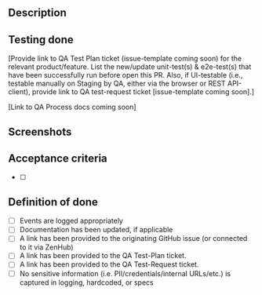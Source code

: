 ## Description


## Testing done 
\[Provide link to QA Test Plan ticket (issue-template coming soon) for the relevant product/feature.
List the new/update unit-test(s) & e2e-test\(s) that have been successfully run before open this PR.
Also, if UI-testable (i.e., testable manually on Staging by QA, either via the browser or REST API-client), provide link to QA test-request ticket \[issue-template coming soon].]

\[Link to QA Process docs coming soon]


## Screenshots


## Acceptance criteria
- [ ] 

## Definition of done
- [ ] Events are logged appropriately
- [ ] Documentation has been updated, if applicable
- [ ] A link has been provided to the originating GitHub issue (or connected to it via ZenHub)
- [ ] A link has been provided to the QA Test-Plan ticket.
- [ ] A link has been provided to the QA Test-Request ticket.
- [ ] No sensitive information (i.e. PII/credentials/internal URLs/etc.) is captured in logging, hardcoded, or specs
